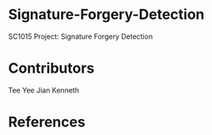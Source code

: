 # Signature-Forgery-Detection
SC1015 Project: Signature Forgery Detection
# Contributors
Tee Yee Jian
Kenneth
# References
